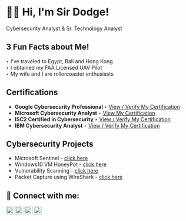 <h1>👋🏽 Hi, I'm Sir Dodge!</h1> Cybersecurity Analyst & Sr. Technology Analyst

<h2>3 Fun Facts about Me!</h2>

‣ I've traveled to Egypt, Bali and Hong Kong<br/>
‣ I obtained my FAA Licensed UAV Pilot<br/>
‣ My wife and I are rollercoaster enthusiasts

<h2>Certifications</h2>

- <b>Google Cybersecurity Professional</b>
‣ [View / Verify My Certification](https://www.credly.com/badges/2c6dbfc7-681c-4dc0-930b-39a4115cd1fe/linked_in?t=rz8esa)
- <b>Microsoft Cybersecurity Analyst</b>
‣ [View My Certification](https://coursera.org/share/0cd2892000787f765e82353e292e700e)
- <b>ISC2 Certified in Cybersecurity</b>
‣ [View / Verify My Certification](https://www.credly.com/badges/9b7e99b7-47f1-4665-abca-0e55ec230736/public_url)
- <b>IBM Cybersecurity Analyst</b>
‣ [View / Verify My Certification](https://www.credly.com/badges/874e59fe-f4b3-4761-bcb5-3d64bed68120/public_url)



<h2>Cybersecurity Projects</h2>

- Microsoft Sentinel - [click here](https://www.youtube.com/watch?v=a83ASGn_V_s)
- Windows10 VM HoneyPot - [click here](https://www.youtube.com/watch?v=uHy3oM7NnoU)
- Vulnerability Scanning - [click here](https://www.youtube.com/watch?v=N-L9hklSlNk)
- Packet Capture using WireShark - [click here](https://www.youtube.com/watch?v=OfvdQeh79s0)

<h2> 🤳 Connect with me:</h2>

[<img align="left" alt="JoshMadakor | YouTube" width="22px" src="https://cdn.jsdelivr.net/npm/simple-icons@v3/icons/youtube.svg" />][youtube]
[<img align="left" alt="JoshMadakor | Twitter" width="22px" src="https://cdn.jsdelivr.net/npm/simple-icons@v3/icons/twitter.svg" />][twitter]
[<img align="left" alt="JoshMadakor | LinkedIn" width="22px" src="https://cdn.jsdelivr.net/npm/simple-icons@v3/icons/linkedin.svg" />][linkedin]
[<img align="left" alt="JoshMadakor | Instagram" width="22px" src="https://cdn.jsdelivr.net/npm/simple-icons@v3/icons/instagram.svg" />][instagram]

[twitter]: https://twitter.com/joshmadakor
[youtube]: https://www.youtube.com/c/joshmadakor
[instagram]: https://www.instagram.com/joshmadakor/
[linkedin]: https://linkedin.com/in/joshmadakor

<!--
**joshmadakor1/joshmadakor1** is a ✨ _special_ ✨ repository because its `README.md` (this file) appears on your GitHub profile.

Here are some ideas to get you started:

- 🔭 I’m currently working on ...
- 🌱 I’m currently learning ...
- 👯 I’m looking to collaborate on ...
- 🤔 I’m looking for help with ...
- 💬 Ask me about ...
- 📫 How to reach me: ...
- 😄 Pronouns: ...
- ⚡ Fun fact: ...
- 🖐🏽 I’m currently working on ...
► 👋🏽

- ![#f03c15](https://placehold.co/15x15/f03c15/f03c15.png) `#f03c15`
- ![#c5f015](https://placehold.co/15x15/c5f015/c5f015.png) `#c5f015`
- ![#1589F0](https://placehold.co/15x15/1589F0/1589F0.png) `#1589F0`
-
-->
